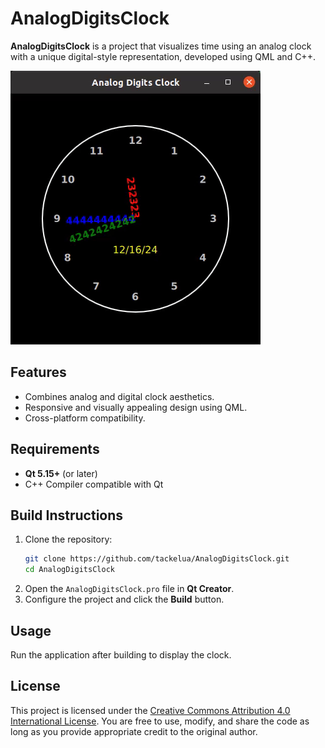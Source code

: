 # AnalogDigitsClock

**AnalogDigitsClock** is a project that visualizes time using an analog clock with a unique digital-style representation, developed using QML and C++.

![AnalogDigitsClock.gif](assets/AnalogDigitsClock.gif)

## Features
- Combines analog and digital clock aesthetics.
- Responsive and visually appealing design using QML.
- Cross-platform compatibility.

## Requirements
- **Qt 5.15+** (or later)
- C++ Compiler compatible with Qt

## Build Instructions
1. Clone the repository:
    ```bash
    git clone https://github.com/tackelua/AnalogDigitsClock.git
    cd AnalogDigitsClock
    ```
2. Open the `AnalogDigitsClock.pro` file in **Qt Creator**.
3. Configure the project and click the **Build** button.

## Usage
Run the application after building to display the clock.

## License
This project is licensed under the [Creative Commons Attribution 4.0 International License](https://creativecommons.org/licenses/by/4.0/). You are free to use, modify, and share the code as long as you provide appropriate credit to the original author.
